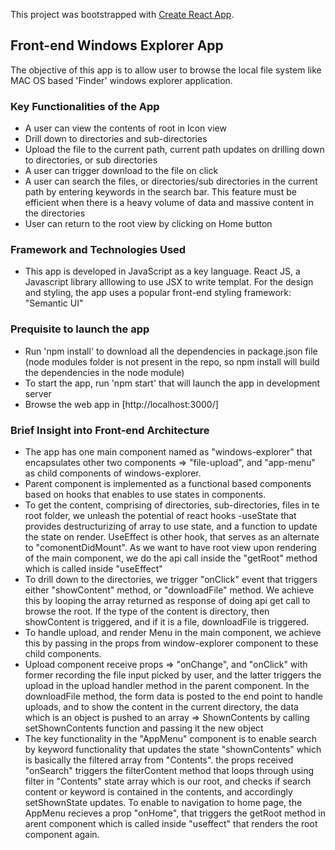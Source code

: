 This project was bootstrapped with [Create React App](https://github.com/facebook/create-react-app).

## Front-end Windows Explorer App

The objective of this app is to allow user to browse the local file system like MAC OS based 'Finder' windows explorer application.

### Key Functionalities of the App 
- A user can view the contents of root in Icon view
- Drill down to directories and sub-directories
- Upload the file to the current path, current path updates on drilling down to directories, or sub directories
- A user can trigger download to the file on click
- A user can search the files, or directories/sub directories in the current path by entering keywords in the search bar. This feature must be efficient when there is a heavy volume of data and massive content in the directories
- User can return to the root view by clicking on Home button

###  Framework and Technologies Used
- This app is developed in JavaScript as a key language. React JS, a Javascript library alllowing to use JSX to write templat. For the design and styling, the app uses a popular front-end styling framework: "Semantic UI"

### Prequisite to launch the app
- Run 'npm install' to download all the dependencies in package.json file (node modules folder is not present in the repo, so npm install will build the dependencies in the node module)
- To start the app, run 'npm start' that will launch the app in development server
- Browse the web app in [http://localhost:3000/]

### Brief Insight into Front-end Architecture
- The app has one main component named as "windows-explorer" that encapsulates other two components => "file-upload", and "app-menu" as child components of windows-explorer.
- Parent component is implemented as a functional based components based on hooks that enables to use states in components.
- To get the content, comprising of directories, sub-directories, files in te root folder, we unleash the potential of react hooks -useState that provides destructurizing of array to use state, and a function to update the state on render. UseEffect is other hook, that serves as an alternate to "comonentDidMount". As we want to have root view upon rendering of the main component, we do the api call inside the "getRoot" method which is called inside "useEffect"
- To drill down to the directories, we trigger "onClick" event that triggers either "showContent" method, or "downloadFile" method. We achieve this by looping the array returned as response of doing api get call to browse the root. If the type of the content is directory, then showContent is triggered, and if it is a file, downloadFile is triggered.
- To handle upload, and render Menu in the main component, we achieve this by passing in the props from window-explorer component to these child components.
- Upload component receive props => "onChange", and "onClick" with former recording the file input picked by user, and the latter triggers the upload in the upload handler method in the parent component. In the downloadFile method, the form data is posted to the end point to handle uploads, and to show the content in the current directory, the data which is an object is pushed to an array => ShownContents by calling setShownContents function and passing it the new object
- The key functionality in the "AppMenu" component is to enable search by keyword functionality that updates the state "shownContents" which is basically the filtered array from "Contents". the props received "onSearch" triggers the filterContent method that loops through using filter in "Contents" state array which is our root, and checks if search content or keyword is contained in the contents, and accordingly setShownState updates. To enable to navigation to home page, the AppMenu recieves a prop "onHome", that triggers the getRoot method in arent component which is called inside "useffect" that renders the root component again. 

